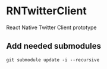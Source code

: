 # RNTwitterClient
React Native Twitter Client prototype


## Add needed submodules

```
git submodule update -i --recursive
```
